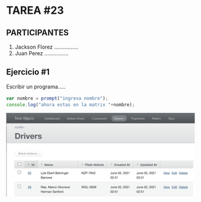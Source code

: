 # TAREA #23

## PARTICIPANTES
1. Jackson Florez ................
2. Juan Perez ................

## Ejercicio #1
Escribir un programa.....

```javascript
var nombre = prompt("ingresa nombre");
console.log("ahora estas en la matrix "+nombre);
```

![I1](https://github.com/jackmaf/back_end_dev_test_senior_rails_07/blob/master/doc/guide_readme_images/search_driver.png)